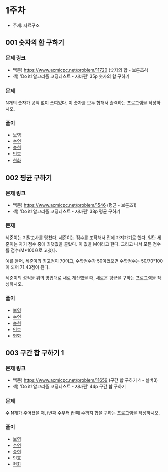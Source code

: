 # 1주차

- 주제: 자료구조

## 001 숫자의 합 구하기

### 문제 링크
- 백준) https://www.acmicpc.net/problem/11720 (숫자의 합 - 브론즈4)
- 책) 'Do it! 알고리즘 코딩테스트 - 자바편' 35p 숫자의 합 구하기

### 문제
N개의 숫자가 공백 없이 쓰여있다. 이 숫자를 모두 합해서 출력하는 프로그램을 작성하시오.

### 풀이
  - [보영](./README.md)
  - [수연](./README.md)
  - [승현](./README.md)
  - [인호](../../풀이/인호/1주차/Main_001.java)
  - [현화](./README.md)


## 002 평균 구하기

### 문제 링크
- 백준) https://www.acmicpc.net/problem/1546 (평균 - 브론즈1)
- 책) 'Do it! 알고리즘 코딩테스트 - 자바편' 38p 평균 구하기

### 문제
세준이는 기말고사를 망쳤다. 세준이는 점수를 조작해서 집에 가져가기로 했다. 일단 세준이는 자기 점수 중에 최댓값을 골랐다. 이 값을 M이라고 한다. 그리고 나서 모든 점수를 점수/M*100으로 고쳤다.

예를 들어, 세준이의 최고점이 70이고, 수학점수가 50이었으면 수학점수는 50/70*100이 되어 71.43점이 된다.

세준이의 성적을 위의 방법대로 새로 계산했을 때, 새로운 평균을 구하는 프로그램을 작성하시오.

### 풀이
  - [보영](./README.md)
  - [수연](./README.md)
  - [승현](./README.md)
  - [인호](../../풀이/인호/1주차/Main_002.java)
  - [현화](./README.md)






## 003 구간 합 구하기 1	

### 문제 링크
- 백준) https://www.acmicpc.net/problem/11659 (구간 합 구하기 4 - 실버3)
- 책) 'Do it! 알고리즘 코딩테스트 - 자바편' 44p 구간 합 구하기

### 문제
수 N개가 주어졌을 때, i번째 수부터 j번째 수까지 합을 구하는 프로그램을 작성하시오.

### 풀이
  - [보영](./README.md)
  - [수연](../../풀이/수연/1주차/ex01.java)
  - [승현](./README.md)
  - [인호](../../풀이/인호/1주차/Main_003.java)
  - [현화](./README.md)
